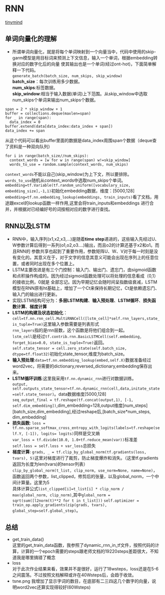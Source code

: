 # RNN
[tinymind](https://www.tinymind.com/executions/9tp2oxp8 'tinymind')<br>
## 单词向量化的理解
* 所谓单词向量化，就是将每个单词映射到一个向量当中，代码中使用的skip-garm模型是用目标词来预测上下文信息，输入一个单词，根据embedding转换对应的数字化后的向量
使其输出也是一个单词(经过ont-hot)，下面简单解释一下代码。<br>
 `generate_batch(batch_size, num_skips, skip_window)`<br>
  **batch_size**：每次训练用多少数据。<br>
  **num_skips**:标签数据。<br>
  **skip_window**:相当于输入数据(单词)上下范围。从skip_window中选取num_skips个单词来输出num_skips个数据。
```
span = 2 * skip_window + 1
buffer = collections.deque(maxlen=span)
for _ in range(span):
  data_index = 0
buffer.extend(data[data_index:data_index + span])
data_index += span
```

  从这个代码可以看出buffer里面的数据是data_index周围span个数据（deque查了资料是一种双向队列）
  
```
for i in range(batch_size//num_skips):
  context_words = [w for w in range(span) w!=skip_window]
  words_to_use = random.sample(context_words, num_skips)
```

  `context_words`不能以自己(skip_window)为上下文，所以要排除。<br>
  `words_to_use`随机从context_words中选取num_skips个单词。<br>
  `embedding=tf.Variable(tf.random_uniform([vocabulary_size, embedding_size],-1,1)`初始化embedding数据，维度：[5000,128]<br>
  `embedding=tf.nn.embedding_lookup(embeddings, train_inputs)`看了文档，用途跟excel的lookup函数一样作用,这里会将train_inputs和embeddings
  进行合并，并根据对已经编好号的词按相对应的数字进行查找。<br>
  
## RNN以及LSTM

* RNN中，输入序列(x1,x2,x3,...)是随着**time step**递进的，这些输入先经过U、W参数计算后得到一系列(o1,o2,o3....)输出，而且o2的计算还基于x2和o1。而且RNN的
参数共享也起到了重要作用，参数矩阵U、W、V对于每一时刻是没有变化的。其意义在于，对于文字的信息其意义可能会出现在序列上的任意位置，或者同时出现在多个位置上。
* LSTM主要改进是有三个门控制：输入门、输出门、遗忘门，由sigmoid函数和点积操作构成的。因为经过sigmoid函数处理可以将处理的信息看成（0,1）的接收比例，0就是
全部忘记。因为早期记忆会随时间呈指数级衰减，LSTM模型在RNN原有ht基础上，增加了一个Ct来保持长期记忆，Ct是依赖遗忘门、输入门的输出进行更新。<br>
* 实现LSTM结构可分为：**多层LSTM构建**、**输入预处理**、**LSTM循环**、**损失函数计算**、**梯度计算**<br>
* **LSTM的构建及状态初始化**：`cell=tf.nn.rnn_cell.MultiRNNCell([lstm_cell]*self.rnn_layers,state_is_tuple=True)`这里输入参数需要是列表形式<br>
  `rnn_layers`指的是rnn层数，这个函数是将他们组合到一起。<br>
  `lstm_cell`是经过`tf.contrib.rnn.BasicLSTMCell(self.embedding, forget_bias=0.0, state_is_tuple=True)`返回。<br>
  `self.state_tensor = cell.zero_state(self.batch_size, dtype=tf.float32)`初始化state_tensor,维度为batch_size。<br>
* **输入预处理**:`data=tf.nn.embedding_lookup(embed,self.X)`数据准备经过word2vec，将需要的dictionary,reversed_dictionary,embedding保存出来。<br>
* **LSTM循环训练**:这里我采用`tf.nn.dynamic_rnn`进行对数据训练。<br>
  `output, self.outputs_state_tensor=tf.nn.dynamic_rnn(cell,data,initate_state=self.state_tensor)`。data数据维度[5000,128]<br>
  `seq_output_final = tf.reshape(tf.concat(output,1), [-1, self.dim_embedding])`,dim_embedding=128,output维度[num_steps][batch_size,dim_embedding],经过reshape后,[batch_size*num_steps, dim_embedding]<br>
* **损失函数**: `loss = tf.nn.sparse_softmax_cross_entropy_with_logits(labels=tf.reshape(self.Y, [-1]), logits= logits)`同样是交叉熵<br>
  `var_loss = tf.divide(10.0, 1.0+tf.reduce_mean(var))`标准差<br>
  `self.loss = self.loss + var_loss`总损失<br>
* **梯度计算**:
  `grads, _ = tf.clip_by_global_norm(tf.gradients(loss, tvars), 5)`这里对梯度进行了裁剪，防止梯度爆炸和消失。（这里tf.gradients返回为长度为len(tvars)的tensor列表）<br>
  `clip_by_global_norm(t_list, clip_norm, use_norm=None, name=None)`，函数返回两个参数，list_clipped，修剪后的张量，以及global_norm，一个中间计算量。这里为5<br>
  具体计算公式`list_clipped[i]=t_list[i] * clip_norm / max(global_norm, clip_norm)`,其中`global_norm = sqrt(sum([l2norm(t)**2 for t in t_list]))`
  `self.optimizer = train_op.apply_gradients(zip(grads, tvars), global_step=self.global_step)`。<br>
  
## 总结
* get_train_data()<br>
  这里的get_train_data函数，我参照了dynamic_rnn_in_tf文件，按照代码的计算，计算的一个epoch需要的steps跟老师文档的19220steps差距很大，不知道我是哪里搞错了概念<br>
* loss<br>
  对于此次作业结果来看，效果并不是很好，运行了18wsteps，loss还是在5-6之间震荡。不过按照文档解释或许在40Wsteps后，会趋于收敛。
* tsne.png
  我增加了显示字词的数目，在底部有二三四这几个数字的向量，说明word2vec还算实现得较好(60Wsteps)

